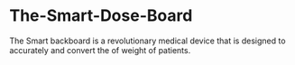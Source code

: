# The-Smart-Dose-Board
The Smart backboard is a revolutionary medical device that is designed to accurately and convert the of weight of patients.
